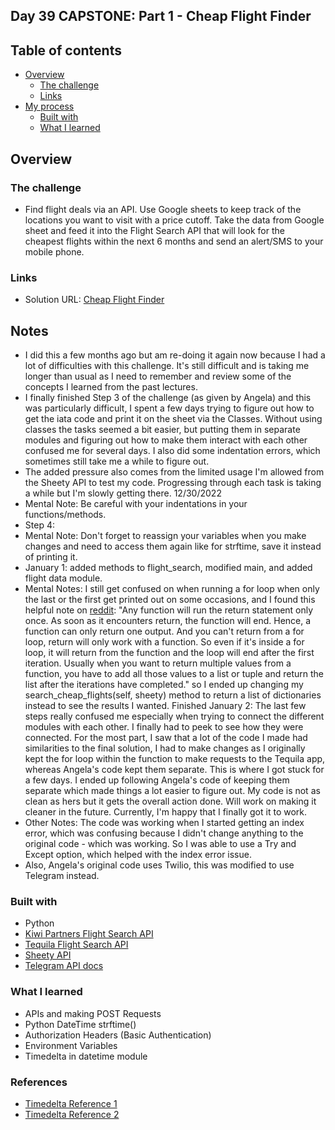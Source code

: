 ## Day 39 CAPSTONE: Part 1 - Cheap Flight Finder


## Table of contents

- [Overview](#overview)
  - [The challenge](#the-challenge)
  - [Links](#links)
- [My process](#my-process)
  - [Built with](#built-with)
  - [What I learned](#what-i-learned)

## Overview

### The challenge

- Find flight deals via an API. Use Google sheets to keep track of the locations you want to visit with a price cutoff. Take the data from Google sheet and feed it into the Flight Search API that will look for the cheapest flights within the next 6 months and send an alert/SMS to your mobile phone.

### Links

- Solution URL: [Cheap Flight Finder](https://github.com/Mikerniker/100_Days_of_Python/tree/main/Day39)

## Notes
- I did this a few months ago but am re-doing it again now because I had a lot of difficulties with this challenge. It's still difficult and is taking me longer than usual as I need to remember and review some of the concepts I learned from the past lectures.  
- I finally finished Step 3 of the challenge (as given by Angela) and this was particularly difficult, I spent a few days trying to figure out how to get the iata code and print it on the sheet via the Classes. Without using classes the tasks seemed a bit easier, but putting them in separate modules and figuring out how to make them interact with each other confused me for several days. I also did some indentation errors, which sometimes still take me a while to figure out. 
- The added pressure also comes from the limited usage I'm allowed from the Sheety API to test my code. Progressing through each task is taking a while but I'm slowly getting there. 12/30/2022
- Mental Note: Be careful with your indentations in your functions/methods.
- Step 4: 
- Mental Note: Don't forget to reassign your variables when you make changes and need to access them again like for strftime, save it instead of printing it.
- January 1: added methods to flight_search, modified main, and added flight data module.
- Mental Notes: I still get confused on when running a for loop when only the last or the first get printed out on some occasions, and I found this helpful note on [reddit](https://www.reddit.com/r/learnpython/comments/tc32uw/why_is_my_loop_only_iterating_once/): "Any function will run the return statement only once. As soon as it encounters return, the function will end. Hence, a function can only return one output. And you can't return from a for loop, return will only work with a function. So even if it's inside a for loop, it will return from the function and the loop will end after the first iteration. Usually when you want to return multiple values from a function, you have to add all those values to a list or tuple and return the list after the iterations have completed." so I ended up changing my search_cheap_flights(self, sheety) method to return a list of dictionaries instead to see the results I wanted.
Finished January 2: The last few steps really confused me especially when trying to connect the different modules with each other. I finally had to peek to see how they were connected. For the most part, I saw that a lot of the code I made had similarities to the final solution, I had to make changes as I originally kept the for loop within the function to make requests to the Tequila app, whereas Angela's code kept them separate. This is where I got stuck for a few days. I ended up following Angela's code of keeping them separate which made things a lot easier to figure out. My code is not as clean as hers but it gets the overall action done. Will work on making it cleaner in the future. Currently, I'm happy that I finally got it to work.  
- Other Notes: The code was working when I started getting an index error, which was confusing because I didn't change anything to the original code - which was working. So I was able to use a Try and Except option, which helped with the index error issue. 
- Also, Angela's original code uses Twilio, this was modified to use Telegram instead. 

### Built with

- Python
- [Kiwi Partners Flight Search API](https://partners.kiwi.com/)
- [Tequila Flight Search API](https://tequila.kiwi.com/portal/login)
- [Sheety API](https://sheety.co/)
- [Telegram API docs](https://core.telegram.org/bots/api)

### What I learned
- APIs and making POST Requests
- Python DateTime strftime()
- Authorization Headers (Basic Authentication)
- Environment Variables
- Timedelta in datetime module

### References
- [Timedelta Reference 1](https://www.geeksforgeeks.org/python-find-yesterdays-todays-and-tomorrows-date/)
- [Timedelta Reference 2](https://stackoverflow.com/questions/4541629/how-to-create-a-datetime-equal-to-15-minutes-ago/4541668)